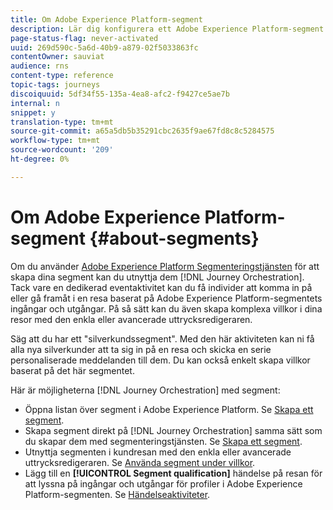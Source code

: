 ```yaml
---
title: Om Adobe Experience Platform-segment
description: Lär dig konfigurera ett Adobe Experience Platform-segment
page-status-flag: never-activated
uuid: 269d590c-5a6d-40b9-a879-02f5033863fc
contentOwner: sauviat
audience: rns
content-type: reference
topic-tags: journeys
discoiquuid: 5df34f55-135a-4ea8-afc2-f9427ce5ae7b
internal: n
snippet: y
translation-type: tm+mt
source-git-commit: a65a5db5b35291cbc2635f9ae67fd8c8c5284575
workflow-type: tm+mt
source-wordcount: '209'
ht-degree: 0%

---
```



# Om Adobe Experience Platform-segment {#about-segments}

Om du använder [Adobe Experience Platform Segmenteringstjänsten](https://docs.adobe.com/content/help/en/experience-platform/segmentation/home.html) för att skapa dina segment kan du utnyttja dem [!DNL Journey Orchestration]. Tack vare en dedikerad eventaktivitet kan du få individer att komma in på eller gå framåt i en resa baserat på Adobe Experience Platform-segmentets ingångar och utgångar. På så sätt kan du även skapa komplexa villkor i dina resor med den enkla eller avancerade uttrycksredigeraren.

Säg att du har ett &quot;silverkundssegment&quot;. Med den här aktiviteten kan ni få alla nya silverkunder att ta sig in på en resa och skicka en serie personaliserade meddelanden till dem. Du kan också enkelt skapa villkor baserat på det här segmentet.

Här är möjligheterna [!DNL Journey Orchestration] med segment:

* Öppna listan över segment i Adobe Experience Platform. Se [Skapa ett segment](../segment/creating-a-segment.md).
* Skapa segment direkt på [!DNL Journey Orchestration] samma sätt som du skapar dem med segmenteringstjänsten. Se [Skapa ett segment](../segment/creating-a-segment.md).
* Utnyttja segmenten i kundresan med den enkla eller avancerade uttrycksredigeraren. Se [Använda segment under villkor](../segment/using-a-segment.md).
* Lägg till en **[!UICONTROL Segment qualification]** händelse på resan för att lyssna på ingångar och utgångar för profiler i Adobe Experience Platform-segmenten. Se [Händelseaktiviteter](../building-journeys/segment-qualification-events.md).
